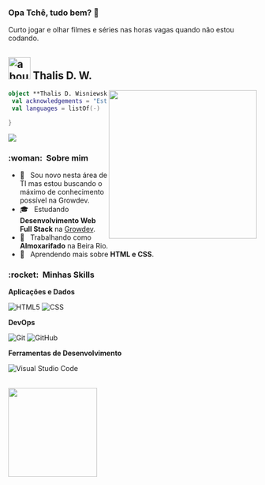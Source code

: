 ### Opa Tchê, tudo bem? 👋

Curto jogar e olhar filmes e séries nas horas vagas quando não estou codando.

## <img width="45" alt="about" src="https://raw.github.com/elizarov/elizarov/master/about.png"> Thalis D. W.

<img align="right" width="300" src="https://i2.wp.com/allhtaccess.info/wp-content/uploads/2018/03/programming.gif?fit=1281%2C716&ssl=1" />

```kotlin
object **Thalis D. Wisniewski** {
 val acknowledgements = "Estou cursando Desenvolvimento Web Full Stack na Growdev"
 val languages = listOf(-) 

}
```

![](https://komarev.com/ghpvc/?username=VanessaSwerts&color=006bed)

<h3> :woman: &nbsp;Sobre mim </h3>

- 🤔 &nbsp; Sou novo nesta área de TI mas estou buscando o máximo de conhecimento possível na Growdev.
- 🎓 &nbsp; Estudando **Desenvolvimento Web Full Stack** na <a href="http:/growdev.com.br" target="_blank">Growdev</a>.
- 💼 &nbsp; Trabalhando como **Almoxarifado** na Beira Rio.
- 🌱 &nbsp; Aprendendo mais sobre **HTML e CSS**.


<h3> :rocket: &nbsp;Minhas Skills </h3>

**Aplicações e Dados**

   ![HTML5](https://img.shields.io/badge/-HTML5-333333?style=flat&logo=HTML5)
  ![CSS](https://img.shields.io/badge/-CSS-333333?style=flat&logo=CSS3&logoColor=1572B6)
 

**DevOps**

  ![Git](https://img.shields.io/badge/-Git-333333?style=flat&logo=git)
  ![GitHub](https://img.shields.io/badge/-GitHub-333333?style=flat&logo=github)
  
**Ferramentas de Desenvolvimento**

  ![Visual Studio Code](https://img.shields.io/badge/-Visual%20Studio%20Code-333333?style=flat&logo=visual-studio-code&logoColor=007ACC)
 
<br/>

<a href="https://github.com/ThalisDW">
  <img height="180em" src="https://github-readme-stats.vercel.app/api?username=ThalisDW&theme=dracula&show_icons=true" />
</a>
